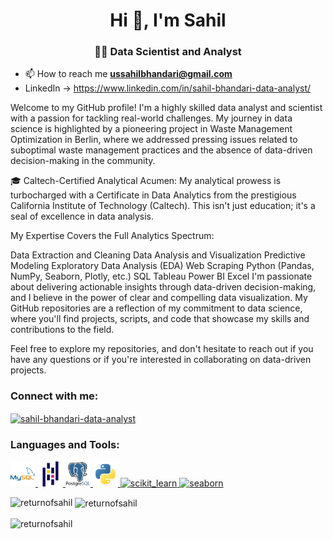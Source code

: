 <h1 align="center">Hi 👋, I'm Sahil</h1>
<h3 align="center">👨‍💻 Data Scientist and Analyst </h3>

- 📫 How to reach me **ussahilbhandari@gmail.com**
- LinkedIn -> https://www.linkedin.com/in/sahil-bhandari-data-analyst/

Welcome to my GitHub profile! I'm a highly skilled data analyst and scientist with a passion for tackling real-world challenges. My journey in data science is highlighted by a pioneering project in Waste Management Optimization in Berlin, where we addressed pressing issues related to suboptimal waste management practices and the absence of data-driven decision-making in the community. 

🎓 Caltech-Certified Analytical Acumen: My analytical prowess is turbocharged with a Certificate in Data Analytics from the prestigious California Institute of Technology (Caltech). This isn't just education; it's a seal of excellence in data analysis.

My Expertise Covers the Full Analytics Spectrum:

Data Extraction and Cleaning
Data Analysis and Visualization
Predictive Modeling
Exploratory Data Analysis (EDA)
Web Scraping
Python (Pandas, NumPy, Seaborn, Plotly, etc.)
SQL
Tableau
Power BI
Excel
I'm passionate about delivering actionable insights through data-driven decision-making, and I believe in the power of clear and compelling data visualization. My GitHub repositories are a reflection of my commitment to data science, where you'll find projects, scripts, and code that showcase my skills and contributions to the field.

Feel free to explore my repositories, and don't hesitate to reach out if you have any questions or if you're interested in collaborating on data-driven projects.



<h3 align="left">Connect with me:</h3>
<p align="left">
<a href="https://linkedin.com/in/sahil-bhandari-data-analyst" target="blank"><img align="center" src="https://raw.githubusercontent.com/rahuldkjain/github-profile-readme-generator/master/src/images/icons/Social/linked-in-alt.svg" alt="sahil-bhandari-data-analyst" height="30" width="40" /></a>
</p>

<h3 align="left">Languages and Tools:</h3>
<p align="left"> <a href="https://www.mysql.com/" target="_blank" rel="noreferrer"> <img src="https://raw.githubusercontent.com/devicons/devicon/master/icons/mysql/mysql-original-wordmark.svg" alt="mysql" width="40" height="40"/> </a> <a href="https://pandas.pydata.org/" target="_blank" rel="noreferrer"> <img src="https://raw.githubusercontent.com/devicons/devicon/2ae2a900d2f041da66e950e4d48052658d850630/icons/pandas/pandas-original.svg" alt="pandas" width="40" height="40"/> </a> <a href="https://www.postgresql.org" target="_blank" rel="noreferrer"> <img src="https://raw.githubusercontent.com/devicons/devicon/master/icons/postgresql/postgresql-original-wordmark.svg" alt="postgresql" width="40" height="40"/> </a> <a href="https://www.python.org" target="_blank" rel="noreferrer"> <img src="https://raw.githubusercontent.com/devicons/devicon/master/icons/python/python-original.svg" alt="python" width="40" height="40"/> </a> <a href="https://scikit-learn.org/" target="_blank" rel="noreferrer"> <img src="https://upload.wikimedia.org/wikipedia/commons/0/05/Scikit_learn_logo_small.svg" alt="scikit_learn" width="40" height="40"/> </a> <a href="https://seaborn.pydata.org/" target="_blank" rel="noreferrer"> <img src="https://seaborn.pydata.org/_images/logo-mark-lightbg.svg" alt="seaborn" width="40" height="40"/> </a> </p>

<p><img align="left" src="https://github-readme-stats.vercel.app/api/top-langs?username=returnofsahil&show_icons=true&locale=en&layout=compact" alt="returnofsahil" /></p>

<p>&nbsp;<img align="center" src="https://github-readme-stats.vercel.app/api?username=returnofsahil&show_icons=true&locale=en" alt="returnofsahil" /></p>

<p><img align="center" src="https://github-readme-streak-stats.herokuapp.com/?user=returnofsahil&" alt="returnofsahil" /></p>

